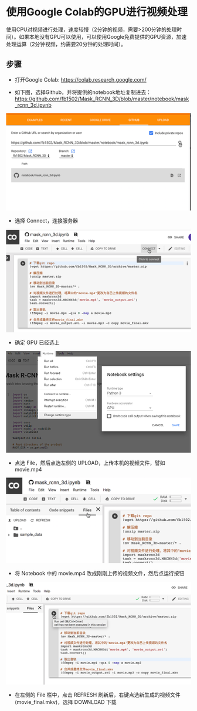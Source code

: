 # 使用Google Colab的GPU进行视频处理

使用CPU对视频进行处理，速度较慢（2分钟的视频，需要>200分钟的处理时间）。如果本地没有GPU可以使用，可以使用Google免费提供的GPU资源，加速处理运算（2分钟视频，约需要20分钟的处理时间）。

## 步骤

* 打开Google Colab: https://colab.research.google.com/

* 如下图，选择Github，并将提供的notebook地址复制进去：https://github.com/fb1502/Mask_RCNN_3D/blob/master/notebook/mask_rcnn_3d.ipynb 

![](images/notebook01.png)

* 选择 Connect，连接服务器

![](images/notebook02.png)

* 确定 GPU 已经选上

![](images/notebook03.png)

* 点选 File，然后点选左侧的 UPLOAD，上传本机的视频文件，譬如 movie.mp4

![](images/notebook04.png)

* 将 Notebook 中的 movie.mp4 改成刚刚上传的视频文件，然后点运行按钮

![](images/notebook05.png)

* 在左侧的 File 栏中，点击 REFRESH 刷新后，右键点选新生成的视频文件(movie_final.mkv)，选择 DOWNLOAD 下载

